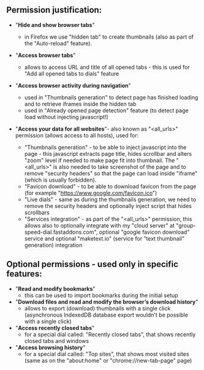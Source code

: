 ## Permission justification:

- "**Hide and show browser tabs**"
  - in Firefox we use "hidden tab" to create thumbnails (also as part of the "Auto-reload" feature).

- "**Access browser tabs**"
  - allows to access URL and title of all opened tabs - this is used for "Add all opened tabs to dials" feature

- "**Access browser activity during navigation**"
  - used in "Thumbnails generation" to detect page has finished loading and to retrieve iframes inside the hidden tab
  - used in "Already opened page detection" feature (to detect page load without injecting javascript!)

- "**Access your data for all websites**"- also known as "<all_urls>" permission (allows access to all hosts), used for:
  - "Thumbnails generation" - to be able to inject javascript into the page - this javascript extracts page title, hides scrollbar and alters "zoom" level if needed to make page fit into thumbnail. The "<all_urls>" is also needed to take screenshot of the page and to remove "security headers" so that the page can load inside "iframe" (which is usually forbidden).
  - "Favicon download" - to be able to download favicon from the page (for example "https://www.google.com/favicon.ico")
  - "Live dials" - same as during the thumbnails generation, we need to remove the security headers and optionally inject script that hides scrollbars
  - "Services integration" - as part of the "<all_urls>" permission, this allows also to optionally integrate with my "cloud server" at "group-speed-dial.fastaddons.com", optional "google favicon download" service and optional "maketext.io" (service for "text thumbnail" generation) integration

## Optional permissions - used only in specific features:

- "**Read and modify bookmarks**"
  - this can be used to import bookmarks during the initial setup
- "**Download files and read and modify the browser’s download history**"
  - allows to export (download) thumbnails with a single click (asynchronous IndexedDB database export wouldn't be possible with a single click)
- "**Access recently closed tabs**"
  - for a special dial called: "Recently closed tabs", that shows recently closed tabs and windows
- "**Access browsing history**"
  - for a special dial called: "Top sites", that shows most visited sites (same as on the "about:home" or "chrome://new-tab-page" page)

